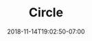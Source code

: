 ---
title: 'Circle'
date: 2018-11-14T19:02:50-07:00
draft: false
weight: 2
extensions:
    - katex
---